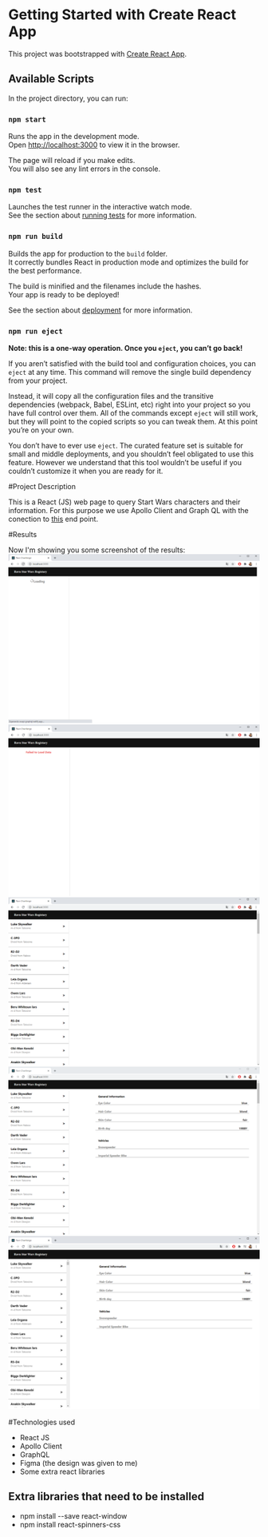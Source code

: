 # Getting Started with Create React App

This project was bootstrapped with [Create React App](https://github.com/facebook/create-react-app).

## Available Scripts

In the project directory, you can run:

### `npm start`

Runs the app in the development mode.\
Open [http://localhost:3000](http://localhost:3000) to view it in the browser.

The page will reload if you make edits.\
You will also see any lint errors in the console.

### `npm test`

Launches the test runner in the interactive watch mode.\
See the section about [running tests](https://facebook.github.io/create-react-app/docs/running-tests) for more information.

### `npm run build`

Builds the app for production to the `build` folder.\
It correctly bundles React in production mode and optimizes the build for the best performance.

The build is minified and the filenames include the hashes.\
Your app is ready to be deployed!

See the section about [deployment](https://facebook.github.io/create-react-app/docs/deployment) for more information.

### `npm run eject`

**Note: this is a one-way operation. Once you `eject`, you can’t go back!**

If you aren’t satisfied with the build tool and configuration choices, you can `eject` at any time. This command will remove the single build dependency from your project.

Instead, it will copy all the configuration files and the transitive dependencies (webpack, Babel, ESLint, etc) right into your project so you have full control over them. All of the commands except `eject` will still work, but they will point to the copied scripts so you can tweak them. At this point you’re on your own.

You don’t have to ever use `eject`. The curated feature set is suitable for small and middle deployments, and you shouldn’t feel obligated to use this feature. However we understand that this tool wouldn’t be useful if you couldn’t customize it when you are ready for it.

#Project Description

This is a React (JS) web page to query Start Wars characters and their information.
For this purpose we use Apollo Client and Graph QL with the conection to [this](https://swapi-graphql.netlify.app/.netlify/functions/index) end point.

#Results

Now I'm showing you some screenshot of the results:
![alt text](https://github.com/CrhistianT7/Ravn-Challenge-V2--Crhistian-Turpo-/blob/main/figures/loadingData.png)
![alt text](https://github.com/CrhistianT7/Ravn-Challenge-V2--Crhistian-Turpo-/blob/main/figures/failed2Load.png)
![alt text](https://github.com/CrhistianT7/Ravn-Challenge-V2--Crhistian-Turpo-/blob/main/figures/usersLoaded.png)
![alt text](https://github.com/CrhistianT7/Ravn-Challenge-V2--Crhistian-Turpo-/blob/main/figures/extraInfo.png)
![alt text](https://github.com/CrhistianT7/Ravn-Challenge-V2--Crhistian-Turpo-/blob/main/figures/react-window.png)

#Technologies used
- React JS
- Apollo Client
- GraphQL
- Figma (the design was given to me)
- Some extra react libraries 

## Extra libraries that need to be installed
- npm install --save react-window
- npm install react-spinners-css
